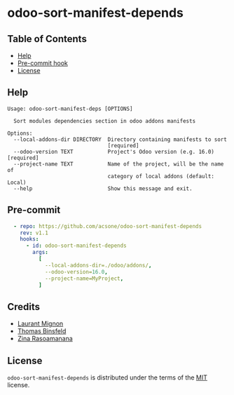 # odoo-sort-manifest-depends

## Table of Contents

- [Help](#help)
- [Pre-commit hook](#pre-commit)
- [License](#license)

## Help

```
Usage: odoo-sort-manifest-deps [OPTIONS]

  Sort modules dependencies section in odoo addons manifests

Options:
  --local-addons-dir DIRECTORY  Directory containing manifests to sort
                                [required]
  --odoo-version TEXT           Project's Odoo version (e.g. 16.0)  [required]
  --project-name TEXT           Name of the project, will be the name of
                                category of local addons (default: Local)
  --help                        Show this message and exit.
```


## Pre-commit

```yaml
  - repo: https://github.com/acsone/odoo-sort-manifest-depends
    rev: v1.1
    hooks:
      - id: odoo-sort-manifest-depends
        args:
          [
            --local-addons-dir=./odoo/addons/,
            --odoo-version=16.0,
            --project-name=MyProject,
          ]
```

## Credits

 * [Laurant Mignon](https://github.com/lmignon)
 * [Thomas Binsfeld](https://github.com/ThomasBinsfeld)
 * [Zina Rasoamanana](https://github.com/AnizR)

## License

`odoo-sort-manifest-depends` is distributed under the terms of the [MIT](https://spdx.org/licenses/MIT.html) license.
